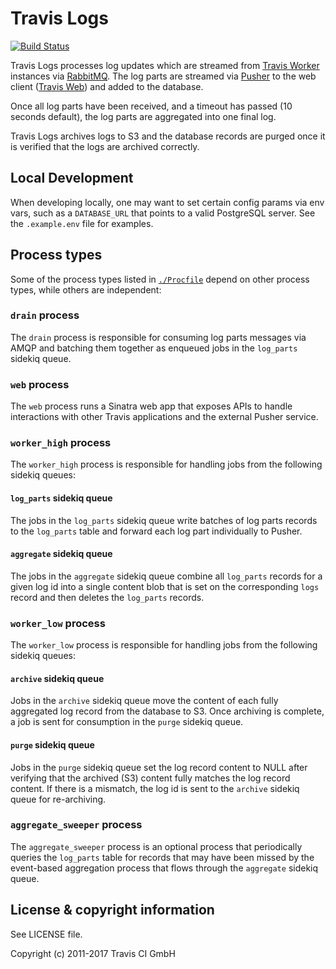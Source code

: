 # Travis Logs

[![Build Status](https://travis-ci.org/travis-ci/travis-logs.svg?branch=master)](https://travis-ci.org/travis-ci/travis-logs)

Travis Logs processes log updates which are streamed from [Travis
Worker](https://github.com/travis-ci/worker) instances via
[RabbitMQ](http://www.rabbitmq.com/). The log parts are streamed via
[Pusher](http://pusher.com/) to the web client ([Travis
Web](http://github.com/travis-ci/travis-web)) and added to the database.

Once all log parts have been received, and a timeout has passed (10 seconds
default), the log parts are aggregated into one final log.

Travis Logs archives logs to S3 and the database records are purged once it is
verified that the logs are archived correctly.

## Local Development

When developing locally, one may want to set certain config params via env vars,
such as a `DATABASE_URL` that points to a valid PostgreSQL server.  See the
`.example.env` file for examples.

## Process types

Some of the process types listed in [`./Procfile`](./Procfile) depend on other
process types, while others are independent:

### `drain` process

The `drain` process is responsible for consuming log parts messages via AMQP and
batching them together as enqueued jobs in the `log_parts` sidekiq queue.

### `web` process

The `web` process runs a Sinatra web app that exposes APIs to handle
interactions with other Travis applications and the external Pusher service.

### `worker_high` process

The `worker_high` process is responsible for handling jobs from the following
sidekiq queues:

#### `log_parts` sidekiq queue

The jobs in the `log_parts` sidekiq queue write batches of log parts records to
the `log_parts` table and forward each log part individually to Pusher.

#### `aggregate` sidekiq queue

The jobs in the `aggregate` sidekiq queue combine all `log_parts` records for a
given log id into a single content blob that is set on the corresponding `logs`
record and then deletes the `log_parts` records.

### `worker_low` process

The `worker_low` process is responsible for handling jobs from the following
sidekiq queues:

#### `archive` sidekiq queue

Jobs in the `archive` sidekiq queue move the content of each fully aggregated
log record from the database to S3.  Once archiving is complete, a job is sent
for consumption in the `purge` sidekiq queue.

#### `purge` sidekiq queue

Jobs in the `purge` sidekiq queue set the log record content to NULL after
verifying that the archived (S3) content fully matches the log record content.
If there is a mismatch, the log id is sent to the `archive` sidekiq queue for
re-archiving.

### `aggregate_sweeper` process

The `aggregate_sweeper` process is an optional process that periodically queries
the `log_parts` table for records that may have been missed by the event-based
aggregation process that flows through the `aggregate` sidekiq queue.

## License & copyright information

See LICENSE file.

Copyright (c) 2011-2017 Travis CI GmbH
